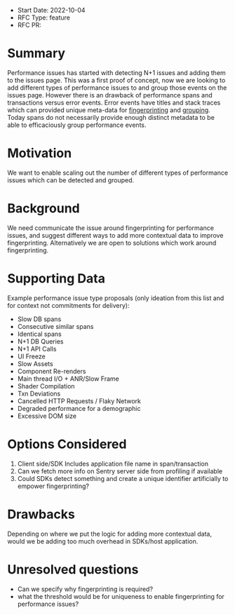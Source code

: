 * Start Date: 2022-10-04
* RFC Type: feature 
* RFC PR: <link>

# Summary

Performance issues has started with detecting N+1 issues and adding them to the issues page. This was a first proof of concept, now we are looking to add different types of performance issues to and group those events on the issues page. However there is an drawback of performance spans and transactions versus error events. Error events have titles and stack traces which can provided unique meta-data for [fingerprinting](https://docs.sentry.io/product/data-management-settings/event-grouping/fingerprint-rules/) and [grouping](https://docs.sentry.io/product/sentry-basics/grouping-and-fingerprints/). Today spans do not necessarily provide enough distinct metadata to be able to efficaciously group performance events.

# Motivation

We want to enable scaling out the number of different types of performance issues which can be detected and grouped.

# Background

We need communicate the issue around fingerprinting for performance issues, and suggest different ways to add more contextual data to improve fingerprinting. Alternatively we are open to solutions which work around fingerprinting.

# Supporting Data

Example performance issue type proposals (only ideation from this list and for context not commitments for delivery):
* Slow DB spans
* Consecutive similar spans
* Identical spans
*  N+1 DB Queries
* N+1 API Calls
* UI Freeze
* Slow Assets
* Component Re-renders
* Main thread I/O + ANR/Slow Frame
* Shader Compilation
* Txn Deviations
* Cancelled HTTP Requests / Flaky Network
* Degraded performance for a demographic
* Excessive DOM size

# Options Considered

1. Client side/SDK Includes application file name in span/transaction
2. Can we fetch more info on Sentry server side from profiling if available 
3. Could SDKs detect something and create a unique identifier artificially to empower fingerprinting?

# Drawbacks

Depending on where we put the logic for adding more contextual data, would we be adding too much overhead in SDKs/host application.

# Unresolved questions

* Can we specify why fingerprinting is required?
* what the threshold would be for uniqueness to enable fingerprinting for performance issues?
